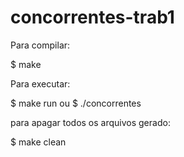 # concorrentes-trab1

Para compilar:

$ make

Para executar:

$ make run
ou
$ ./concorrentes

para apagar todos os arquivos gerado:

$ make clean
